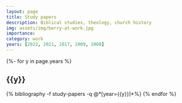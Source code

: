 ```yaml
---
layout: page
title: Study papers
description: Biblical studies, theology, church history 
img: assets/img/berry-at-work.jpg
importance: 
category: work
years: [2022, 2021, 2017, 2009, 2008]
---
```


<!-- _pages/publications.md -->
<div class="publications">

{%- for y in page.years %}
  <h2 class="year">{{y}}</h2>
  {% bibliography -f study-papers -q @*[year={{y}}]*%}
{% endfor %}

</div>


